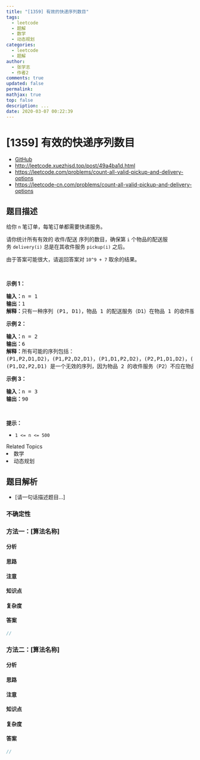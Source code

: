```yaml
---
title: "[1359] 有效的快递序列数目"
tags:
  - leetcode
  - 题解
  - 数学
  - 动态规划
categories:
  - leetcode
  - 题解
author:
  - 张学志
  - 作者2
comments: true
updated: false
permalink:
mathjax: true
top: false
description: ...
date: 2020-03-07 00:22:39
---
```



# [1359] 有效的快递序列数目
* [GitHub](https://github.com/algoboy101/LeetCodeCrowdsource/tree/master/_posts/QA/%5B1359%5D%20%E6%9C%89%E6%95%88%E7%9A%84%E5%BF%AB%E9%80%92%E5%BA%8F%E5%88%97%E6%95%B0%E7%9B%AE.md)
* http://leetcode.xuezhisd.top/post/49a4ba1d.html
* https://leetcode.com/problems/count-all-valid-pickup-and-delivery-options
* https://leetcode-cn.com/problems/count-all-valid-pickup-and-delivery-options


## 题目描述

<p>给你&nbsp;<code>n</code>&nbsp;笔订单，每笔订单都需要快递服务。</p>

<p>请你统计所有有效的 收件/配送 序列的数目，确保第 <code>i</code> 个物品的配送服务&nbsp;<code>delivery(i)</code> 总是在其收件服务&nbsp;<code>pickup(i)</code> 之后。</p>

<p>由于答案可能很大，请返回答案对 <code>10^9 + 7</code> 取余的结果。</p>

<p>&nbsp;</p>

<p><strong>示例 1：</strong></p>

<pre><strong>输入：</strong>n = 1
<strong>输出：</strong>1
<strong>解释：</strong>只有一种序列 (P1, D1)，物品 1 的配送服务（D1）在物品 1 的收件服务（P1）后。
</pre>

<p><strong>示例 2：</strong></p>

<pre><strong>输入：</strong>n = 2
<strong>输出：</strong>6
<strong>解释：</strong>所有可能的序列包括：
(P1,P2,D1,D2)，(P1,P2,D2,D1)，(P1,D1,P2,D2)，(P2,P1,D1,D2)，(P2,P1,D2,D1) 和 (P2,D2,P1,D1)。
(P1,D2,P2,D1) 是一个无效的序列，因为物品 2 的收件服务（P2）不应在物品 2 的配送服务（D2）之后。
</pre>

<p><strong>示例 3：</strong></p>

<pre><strong>输入：</strong>n = 3
<strong>输出：</strong>90
</pre>

<p>&nbsp;</p>

<p><strong>提示：</strong></p>

<ul>
	<li><code>1 &lt;= n &lt;= 500</code></li>
</ul>
<div><div>Related Topics</div><div><li>数学</li><li>动态规划</li></div></div>


## 题目解析
* [请一句话描述题目...]

### 不确定性


### 方法一：[算法名称]

#### 分析

#### 思路

#### 注意

#### 知识点

#### 复杂度

#### 答案

```cpp
//
```


### 方法二：[算法名称]

#### 分析

#### 思路

#### 注意

#### 知识点

#### 复杂度

#### 答案

```cpp
//
```


